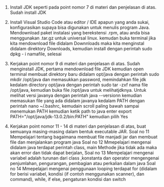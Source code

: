 1. Install JDK seperti pada point nomor 7 di materi dan penjelasan di atas.
Sudah install JDK

2. Install Visual Studio Code atau editor / IDE apapun yang anda sukai, konfigurasikan supaya bisa digunakan untuk menulis program
Java.
Mendownload paket instalasi yang berekstensi .rpm, atau anda bisa menggunakan .tar.gz untuk universal linux. kemudan buka terminal
jika kita mendownload file didalam Downnloads maka kita menginstal didalam direktory Downloads, kemudian install dengan perintah
sudo dpkg - i namafile, selesai

3. Kerjakan point nomor 9 di materi dan penjelasan di atas.
Sudah menginstall JDK, pertama mendownload file JDK kemudian open terminal membuat direktory baru didalam opt/java dengan perintah
sudo mkdir /opt/java dan memasukkan password, memindahkan file jdk kedalam directory opt/java dengan perintah sudo tar -zxf nama 
file /opt/java, kemudian buka file /opt/java untuk melihatjdknya. Untuk melihat versi javanya dengan perintah java --versionn
kemudian memasukan file yang ada didalam javanya kedalam PATH dengan perintah nano ~/.bashrc, kemudain scroll paling bawah sampai 
menemukan PATH kemudian ketik path to java enter export PATH="/opt/java/jdk-13.0.2/bin:PATH" kemudian pilih Yes

4. Kerjakan point nomor 11 - 14 di materi dan penjelasan di atas, buat semuanya masing-masing dalam bentuk executable JAR.
Soal no 11 
Mempelajari tentang bagaimana membuat file manjadi jar dan membuat file dan menjalankan program java
Soal no 12
Mmepelajari mengenai didalam java terdapat perintah class, main Methode jika tidak ada maka akan error dan tidak dapat berjalan,
Soal no 13
Mempelajari mengenai variabel adalah turunan dari class ,konstanta dan  operator mengengenai penjumlahan, pengurangan, pembagian 
atau perkalian dalam java 
Soal no 14
Mmepelajari mengenai penggunaan looping terdapat for (didalam for berisi variabel, kondisi (if contoh menggunakan scanner),
dan command), while, if else, pengaturan kondisi 
dan switch
